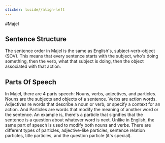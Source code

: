 ```yaml
---
sticker: lucide//align-left
---
```

#Majel 
## Sentence Structure
The sentence order in Majel is the same as English's, subject-verb-object (SOV). This means that every sentence starts with the subject, who's doing something, then the verb, what that subject is doing, then the object associated with that action. 

## Parts Of Speech
In Majel, there are 4 parts speech: Nouns, verbs, adjectives, and particles. Nouns are the subjects and objects of a sentence. Verbs are action words. Adjectives re words that describe a noun or verb, or specify a context for an action. And Particles are words that modify the meaning of another word or the sentence. An example is, there's a particle that signifies that the sentence is a question about whatever word is next. Unlike in English, the same part of speech is used to modify both nouns and verbs. There are different types of particles, adjective-like particles, sentence relation particles, title particles, and the question particle (it's special).